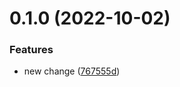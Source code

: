 # 0.1.0 (2022-10-02)


### Features

* new change ([767555d](https://github.com/soufianeodf/secure-branches/commit/767555d532e2bccb6fc09d35c6ac60aacb6c80c6))



